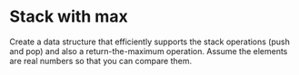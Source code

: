 # Stack with max

Create a data structure that efficiently supports the stack operations (push and pop) and also a return-the-maximum operation. Assume the elements are real numbers so that you can compare them.
